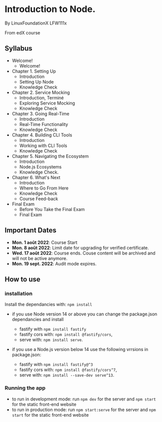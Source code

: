# Introduction to Node.

By LinuxFoundationX LFW111x

From edX course


## Syllabus

- Welcome!
    - Welcome!
- Chapter 1. Setting Up
    - Introduction
    - Setting Up Node
    - Knowledge Check
- Chapter 2. Service Mocking 
    - Introduction, Terminé
    - Exploring Service Mocking
    - Knowledge Check
- Chapter 3. Going Real-Time 
    - Introduction
    - Real-Time Functionality
    - Knowledge Check
- Chapter 4. Building CLI Tools
    - Introduction
    - Working with CLI Tools
    - Knowledge Check
- Chapter 5. Navigating the Ecosystem
    - Introduction
    - Node.js Ecosystems
    - Knowledge Check.
- Chapter 6. What's Next
    - Introduction
    - Where to Go From Here
    - Knowledge Check
    - Course Feed-back
- Final Exam
    - Before You Take the Final Exam
    - Final Exam

## Important Dates

- **Mon. 1 août 2022**:
    Course Start
- **Mon. 8 août 2022**:
Limit date for upgrading for verified certificate.
- **Wed. 17 août 2022**:
    Course ends. Couse content will be archived and will not be active anymore.
- **Mon. 19 sept. 2022**:
    Audit mode expires.

## How to use

### installation

Install the dependancies with: `npm install`
- if you use Node version 14 or above you can change the package.json dependancies and install
  - fastify with `npm install fastify`
  - fastify cors with: `npm install @fastify/cors`, 
  - serve with: `npm install serve`.
  
- if you use a Node.js version below 14 use the following vrrsions in package.json:
  - fastify with `npm install fastify@^3`
  - fastify cors with: `npm install @fastify/cors^7`, 
  - serve with: `npm install --save-dev serve^13`.
  
### Running the app

- to run in development mode: run `npm dev` for the server and `npm start` for the static front-end website
- to run in production mode: run `npm start:serve` for the server and `npm start` for the static front-end website

